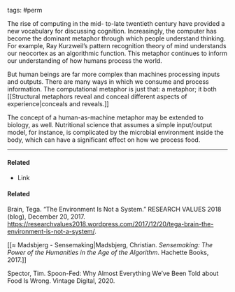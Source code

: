 tags: #perm 

The rise of computing in the mid- to-late twentieth century have provided a new vocabulary for discussing cognition. Increasingly, the computer has become the dominant metaphor through which people understand thinking. For example, Ray Kurzweil’s pattern recognition theory of mind understands our neocortex as an algorithmic function. This metaphor continues to inform our understanding of how humans process the world.

But human beings are far more complex than machines processing inputs and outputs. There are many ways in which we consume and process information. The computational metaphor is just that: a metaphor; it both [[Structural metaphors reveal and conceal different aspects of experience|conceals and reveals.]] 

The concept of a human-as-machine metaphor may be extended to biology, as well. Nutritional science that assumes a simple input/output model, for instance, is complicated by the microbial environment inside the body, which can have a significant effect on how we process food. 

---
#### Related
- Link

#### Related
Brain, Tega. “The Environment Is Not a System.” RESEARCH VALUES 2018 (blog), December 20, 2017. https://researchvalues2018.wordpress.com/2017/12/20/tega-brain-the-environment-is-not-a-system/.

[[≈ Madsbjerg - Sensemaking|Madsbjerg, Christian. *Sensemaking: The Power of the Humanities in the Age of the Algorithm*. Hachette Books, 2017.]]

Spector, Tim. Spoon-Fed: Why Almost Everything We’ve Been Told about Food Is Wrong. Vintage Digital, 2020.
